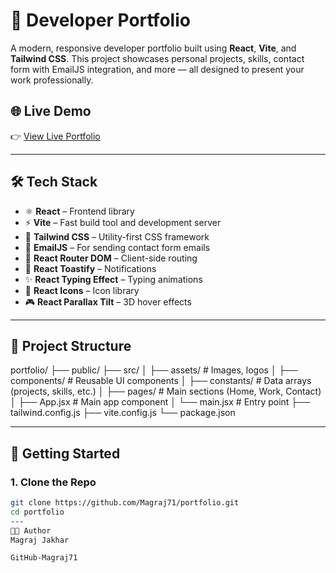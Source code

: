 # 🚀 Developer Portfolio

A modern, responsive developer portfolio built using **React**, **Vite**, and **Tailwind CSS**. This project showcases personal projects, skills, contact form with EmailJS integration, and more — all designed to present your work professionally.

## 🌐 Live Demo

👉 [View Live Portfolio](https://your-live-link.vercel.app)

---

## 🛠️ Tech Stack

- ⚛️ **React** – Frontend library
- ⚡ **Vite** – Fast build tool and development server
- 🎨 **Tailwind CSS** – Utility-first CSS framework
- 💌 **EmailJS** – For sending contact form emails
- 🔁 **React Router DOM** – Client-side routing
- 🎉 **React Toastify** – Notifications
- ✨ **React Typing Effect** – Typing animations
- 🎯 **React Icons** – Icon library
- 🎮 **React Parallax Tilt** – 3D hover effects

---

## 📁 Project Structure

portfolio/
├── public/
├── src/
│ ├── assets/ # Images, logos
│ ├── components/ # Reusable UI components
│ ├── constants/ # Data arrays (projects, skills, etc.)
│ ├── pages/ # Main sections (Home, Work, Contact)
│ ├── App.jsx # Main app component
│ └── main.jsx # Entry point
├── tailwind.config.js
├── vite.config.js
└── package.json


---

## 🚀 Getting Started

### 1. Clone the Repo

```bash
git clone https://github.com/Magraj71/portfolio.git
cd portfolio
---
🧑‍💻 Author
Magraj Jakhar

GitHub-Magraj71



